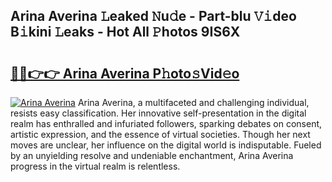 ## Arina Averina 𝙻eaked 𝙽u𝚍e - Part-blu 𝚅𝚒deo B𝚒kini 𝙻eaks - Hot All 𝙿hotos 9IS6X

# <h2><a href="http://ld6s0a.urlbe.top/?page=Arina+Averina">🔗🔗👉👉 Arina Averina P𝚑oto𝚜Vid𝚎o</a></h2>

[![Arina Averina](https://i.imgur.com/eBuTRDB.gif)](http://ld6s0a.urlbe.top/?page=Arina+Averina)
Arina Averina, a multifaceted and challenging individual, resists easy classification. Her innovative self-presentation in the digital realm has enthralled and infuriated followers, sparking debates on consent, artistic expression, and the essence of virtual societies. Though her next moves are unclear, her influence on the digital world is indisputable. Fueled by an unyielding resolve and undeniable enchantment, Arina Averina progress in the virtual realm is relentless.
